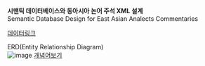 <b>시맨틱 데이터베이스와 동아시아 논어 주석 XML 설계</b><br/>
Semantic Database Design for East Asian Analects Commentaries<br/>

[데이터링크](https://docs.google.com/spreadsheets/d/1wUHv-DqDE-1Jj41ikoeoNrq6RF9xoQoQBjv9W2FEZO8/edit?gid=0#gid=0)<br/>

ERD(Entity Relationship Diagram)<br/>
![image](https://github.com/user-attachments/assets/37fe4819-b3ae-47dc-b8e2-b08d58381617)
[개념어보기](https://dh.aks.ac.kr/~kimseoyun/101/viewer.html)


